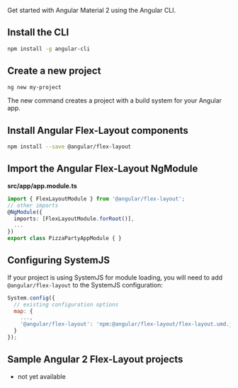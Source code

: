 Get started with Angular Material 2 using the Angular CLI.

## Install the CLI
 
 ```bash
 npm install -g angular-cli
 ```
 
## Create a new project
 
 ```bash
 ng new my-project
 ```

The new command creates a project with a build system for your Angular app.

## Install Angular Flex-Layout components 

```bash
npm install --save @angular/flex-layout
```

## Import the Angular Flex-Layout NgModule
  
**src/app/app.module.ts**
```ts
import { FlexLayoutModule } from '@angular/flex-layout';
// other imports 
@NgModule({
  imports: [FlexLayoutModule.forRoot()],
  ...
})
export class PizzaPartyAppModule { }
```


## Configuring SystemJS
If your project is using SystemJS for module loading, you will need to add `@angular/flex-layout` 
to the SystemJS configuration:

```js
System.config({
  // existing configuration options
  map: {
    ...,
    '@angular/flex-layout': 'npm:@angular/flex-layout/flex-layout.umd.js'
  }
});
```


## Sample Angular 2 Flex-Layout projects

- not yet available

